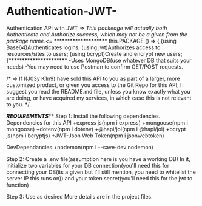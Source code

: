 # Authentication-JWT-
Authentication API with JWT
*=> This packeage will actually both Authenticate and Authorize success, which may not be a given from the package name.<=*
******************** this.PACKAGE () => {
    (using Base64)Authenticates logins;
    (using jwt)Authorizes access to resources/sites to users;
    (using bcrypt)Create and encrypt new users;
}**********************
-Uses MongoDB(use whatever DB that suits your needs)
-You may need to use Postman to confirm GET/POST requests.

/* => If I(J03y K1n9) have sold this API to you as part of a larger, 
more customized product, 
or given you access to the Git Repo for this API, 
I suggest you read the README.md file, 
unless you know exactly what you are doing, 
or have acquired my services, in which case this is not relevant to you.  */

*********************REQUIREMENTS***********************
Step 1: Install the following dependencies.
Dependencies for this API
    +express js(npm i express)
    +mongoose(npm i mongoose)
    +dotenv(npm i dotenv)
    +@hapi/joi(npm i @hapi/joi)
    +bcrypt js(npm i bcryptjs)
    +JWT-Json Web Token(npm i jsonwebtoken)

DevDependancies
    +nodemon(npm i --save-dev nodemon)


Step 2: Create a .env file(assumption here is you have a working DB)
In it, initialize two variables for your DB connection(you'll need this for connecting your DB(its a given but I'll still mention, you need to whitelist the server IP this runs on)) and your token secret(you'll need this for the jwt to function)


Step 3: Use as desired
More details are in the project files.